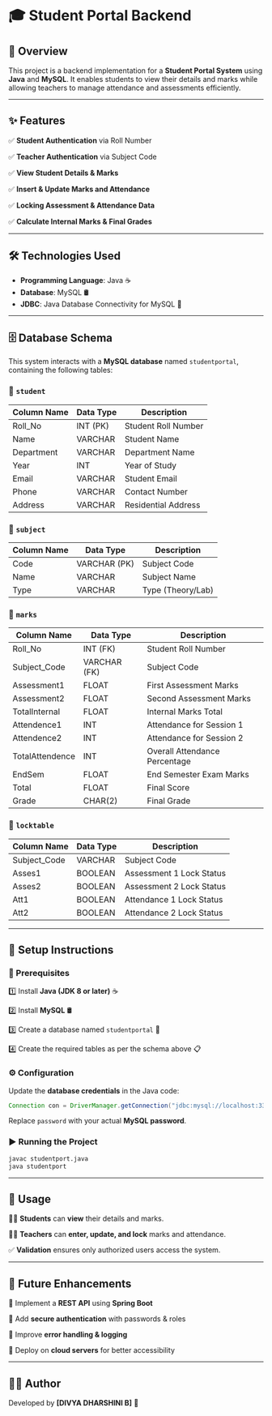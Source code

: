 # 🎓 Student Portal Backend

## 📌 Overview

This project is a backend implementation for a **Student Portal System** using **Java** and **MySQL**. It enables students to view their details and marks while allowing teachers to manage attendance and assessments efficiently.

---

## ✨ Features

✅ **Student Authentication** via Roll Number 

✅ **Teacher Authentication** via Subject Code

✅ **View Student Details & Marks** 

✅ **Insert & Update Marks and Attendance** 

✅ **Locking Assessment & Attendance Data** 

✅ **Calculate Internal Marks & Final Grades**

---

## 🛠️ Technologies Used

- **Programming Language**: Java ☕
- **Database**: MySQL 🛢️
- **JDBC**: Java Database Connectivity for MySQL 🔗

---

## 🗄️ Database Schema

This system interacts with a **MySQL database** named `studentportal`, containing the following tables:

### 📌 `student`

| Column Name | Data Type | Description         |
| ----------- | --------- | ------------------- |
| Roll\_No    | INT (PK)  | Student Roll Number |
| Name        | VARCHAR   | Student Name        |
| Department  | VARCHAR   | Department Name     |
| Year        | INT       | Year of Study       |
| Email       | VARCHAR   | Student Email       |
| Phone       | VARCHAR   | Contact Number      |
| Address     | VARCHAR   | Residential Address |

### 📌 `subject`

| Column Name | Data Type    | Description       |
| ----------- | ------------ | ----------------- |
| Code        | VARCHAR (PK) | Subject Code      |
| Name        | VARCHAR      | Subject Name      |
| Type        | VARCHAR      | Type (Theory/Lab) |

### 📌 `marks`

| Column Name     | Data Type    | Description                   |
| --------------- | ------------ | ----------------------------- |
| Roll\_No        | INT (FK)     | Student Roll Number           |
| Subject\_Code   | VARCHAR (FK) | Subject Code                  |
| Assessment1     | FLOAT        | First Assessment Marks        |
| Assessment2     | FLOAT        | Second Assessment Marks       |
| TotalInternal   | FLOAT        | Internal Marks Total          |
| Attendence1     | INT          | Attendance for Session 1      |
| Attendence2     | INT          | Attendance for Session 2      |
| TotalAttendence | INT          | Overall Attendance Percentage |
| EndSem          | FLOAT        | End Semester Exam Marks       |
| Total           | FLOAT        | Final Score                   |
| Grade           | CHAR(2)      | Final Grade                   |

### 📌 `locktable`

| Column Name   | Data Type | Description              |
| ------------- | --------- | ------------------------ |
| Subject\_Code | VARCHAR   | Subject Code             |
| Asses1        | BOOLEAN   | Assessment 1 Lock Status |
| Asses2        | BOOLEAN   | Assessment 2 Lock Status |
| Att1          | BOOLEAN   | Attendance 1 Lock Status |
| Att2          | BOOLEAN   | Attendance 2 Lock Status |

---

## 🚀 Setup Instructions

### 🔧 Prerequisites

1️⃣ Install **Java (JDK 8 or later)** ☕ 

2️⃣ Install **MySQL** 🛢️ 

3️⃣ Create a database named `studentportal` 📂 

4️⃣ Create the required tables as per the schema above 📋

### ⚙️ Configuration

Update the **database credentials** in the Java code:

```java
Connection con = DriverManager.getConnection("jdbc:mysql://localhost:3306/studentportal", "root", "password");
```

Replace `password` with your actual **MySQL password**.

### ▶️ Running the Project

```sh
javac studentport.java
java studentport
```

---

## 🎯 Usage

👩‍🎓 **Students** can **view** their details and marks. 

👨‍🏫 **Teachers** can **enter, update, and lock** marks and attendance. 

✅ **Validation** ensures only authorized users access the system.

---

## 🚀 Future Enhancements

🔹 Implement a **REST API** using **Spring Boot** 

🔹 Add **secure authentication** with passwords & roles 

🔹 Improve **error handling & logging** 

🔹 Deploy on **cloud servers** for better accessibility

---

## 👨‍💻 Author

Developed by **[DIVYA DHARSHINI B]** 🚀

